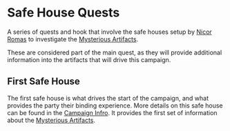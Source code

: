 # Safe House Quests

A series of quests and hook that involve the safe houses setup by
[Nicor Romas](quests/campaign_intro.md#nicor-romas)
to investigate the [Mysterious Artifacts](quests/campaign_intro.md#mysterious_artifacts).

These are considered part of the main quest, as they will provide additional
information into the artifacts that will drive this campaign.


## First Safe House

The first safe house is what drives the start of the campaign, and what provides
the party their binding experience. More details on this safe house can be found
in the [Campaign Infro](quests/campaign_intro.md#safe-house-quest). It provides
the first set of information about the
[Mysterious Artifacts](quests/campaign_intro.md#mysterious_artifacts).
